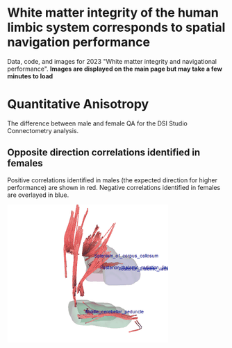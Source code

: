# White matter integrity of the human limbic system corresponds to spatial navigation performance
Data, code, and images for 2023 "White matter integrity and navigational performance". 
**Images are displayed on the main page but may take a few minutes to load**

# Quantitative Anisotropy
The difference between male and female QA for the DSI Studio Connectometry analysis. 

## Opposite direction correlations identified in females
Positive correlations identified in males (the expected direction for higher performance) are shown in red.
Negative correlations identified in females are overlayed in blue. 

![malesVsFemalesQA](https://github.com/NeuroscienceScripts/kasowski_chrastil_2023_white_matter/blob/main/Images/MaleVsFemaleQA.gif)
